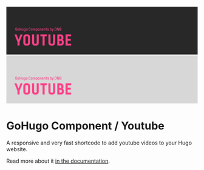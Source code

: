 ![DNB-Hugo/hugo-youtube](.github/github-card-dark.png#gh-dark-mode-only)
![DNB-Hugo/hugo-youtube](.github/github-card-light.png#gh-light-mode-only)

# GoHugo Component / Youtube

A responsive and very fast shortcode to add youtube videos to your Hugo website.

Read more about it [in the documentation](https://kollitsch.dev/components/hugo-youtube/).
